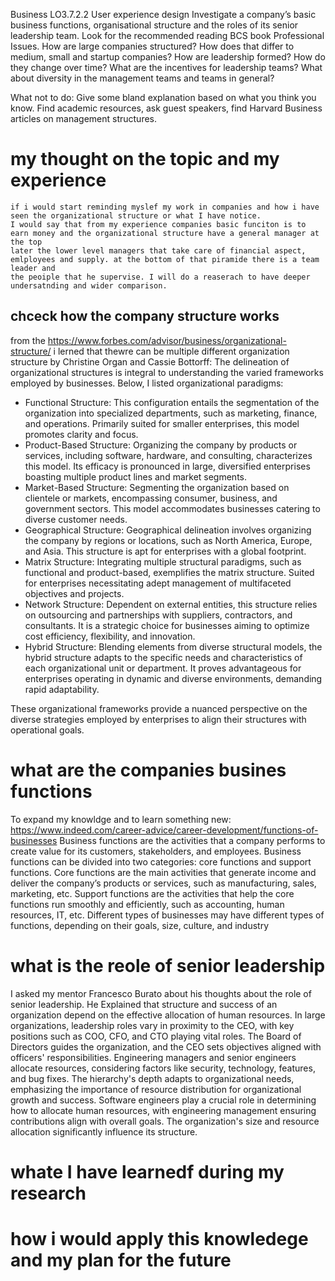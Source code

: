 Business
LO3.7.2.2
User experience design
Investigate a company’s basic business functions, organisational structure and the roles of its senior leadership team.
Look for the recommended reading BCS book Professional Issues.  How are large companies structured?  How does that differ to medium, small and startup companies?  How are leadership formed?  How do they change over time?  What are the incentives for leadership teams?  What about diversity in the management teams and teams in general?

What not to do: Give some bland explanation based on what you think you know.  Find academic resources, ask guest speakers, find Harvard Business articles on management structures.


# my thought on the topic and my experience
    if i would start reminding myslef my work in companies and how i have seen the organizational structure or what I have notice.
    I would say that from my experience companies basic funciton is to earn money and the organizational structure have a general manager at the top
    later the lower level managers that take care of financial aspect, emlployees and supply. at the bottom of that piramide there is a team leader and 
    the peoiple that he supervise. I will do a reaserach to have deeper undersatnding and wider comparison. 
## chceck how the company structure works
from the https://www.forbes.com/advisor/business/organizational-structure/ i lerned that thewre can be multiple different organization structure
by Christine Organ and Cassie Bottorff:
The delineation of organizational structures is integral to understanding the varied frameworks employed by businesses. Below, I listed organizational paradigms:

* Functional Structure:
This configuration entails the segmentation of the organization into specialized departments, such as marketing, finance, and operations. Primarily suited for smaller enterprises, this model promotes clarity and focus.
* Product-Based Structure:
Organizing the company by products or services, including software, hardware, and consulting, characterizes this model. Its efficacy is pronounced in large, diversified enterprises boasting multiple product lines and market segments.
* Market-Based Structure:
Segmenting the organization based on clientele or markets, encompassing consumer, business, and government sectors. This model accommodates businesses catering to diverse customer needs.
* Geographical Structure:
Geographical delineation involves organizing the company by regions or locations, such as North America, Europe, and Asia. This structure is apt for enterprises with a global footprint.
* Matrix Structure:
Integrating multiple structural paradigms, such as functional and product-based, exemplifies the matrix structure. Suited for enterprises necessitating adept management of multifaceted objectives and projects.
* Network Structure:
Dependent on external entities, this structure relies on outsourcing and partnerships with suppliers, contractors, and consultants. It is a strategic choice for businesses aiming to optimize cost efficiency, flexibility, and innovation.
* Hybrid Structure:
Blending elements from diverse structural models, the hybrid structure adapts to the specific needs and characteristics of each organizational unit or department. It proves advantageous for enterprises operating in dynamic and diverse environments, demanding rapid adaptability.

These organizational frameworks provide a nuanced perspective on the diverse strategies employed by enterprises to align their structures with operational goals. 

# what are the companies busines functions
To expand my knowldge and to learn something new: https://www.indeed.com/career-advice/career-development/functions-of-businesses
Business functions are the activities that a company performs to create value for its customers, stakeholders, and employees. Business functions can be divided into two categories: core functions and support functions. Core functions are the main activities that generate income and deliver the company’s products or services, such as manufacturing, sales, marketing, etc. Support functions are the activities that help the core functions run smoothly and efficiently, such as accounting, human resources, IT, etc. Different types of businesses may have different types of functions, depending on their goals, size, culture, and industry
# what is the reole of senior leadership
I asked my mentor Francesco Burato about his thoughts about the role of senior leadership.
He Explained that structure and success of an organization depend on the effective allocation of human resources. In large organizations, leadership roles vary in proximity to the CEO, with key positions such as COO, CFO, and CTO playing vital roles. The Board of Directors guides the organization, and the CEO sets objectives aligned with officers' responsibilities. Engineering managers and senior engineers allocate resources, considering factors like security, technology, features, and bug fixes. The hierarchy's depth adapts to organizational needs, emphasizing the importance of resource distribution for organizational growth and success. Software engineers play a crucial role in determining how to allocate human resources, with engineering management ensuring contributions align with overall goals. The organization's size and resource allocation significantly influence its structure.
# whate I have learnedf during my research

# how i would apply this knowledege and my plan for the future